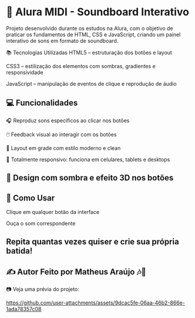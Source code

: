 # 🎵 Alura MIDI - Soundboard Interativo

Projeto desenvolvido durante os estudos na Alura, com o objetivo de praticar os fundamentos de HTML, CSS e JavaScript, criando um painel interativo de sons em formato de soundboard.

 📚 Tecnologias Utilizadas
HTML5 – estruturação dos botões e layout

CSS3 – estilização dos elementos com sombras, gradientes e responsividade

JavaScript – manipulação de eventos de clique e reprodução de áudio

## 💻 Funcionalidades
🎧 Reproduz sons específicos ao clicar nos botões

🖱️ Feedback visual ao interagir com os botões

🧱 Layout em grade com estilo moderno e clean

📱 Totalmente responsivo: funciona em celulares, tablets e desktops

🎨 Design com sombra e efeito 3D nos botões
---
## 🧪 Como Usar
Clique em qualquer botão da interface

Ouça o som correspondente

Repita quantas vezes quiser e crie sua própria batida!
---
✍️ Autor
Feito por Matheus Araújo 🎶💙
---

📷 Veja uma prévia do projeto:

https://github.com/user-attachments/assets/9dcac5fe-06aa-46b2-866e-1ada78357c08
